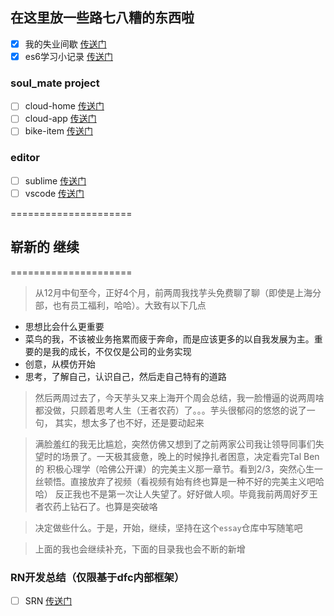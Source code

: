 ## 在这里放一些路七八糟的东西啦


- [x] 我的失业间歇 [传送门](loser33days.md)
- [x] es6学习小记录 [传送门](es6blog.md)

### soul_mate project
 - [ ] cloud-home [传送门](work_soul_mate/cloud_home/index.md)
 - [ ] cloud-app [传送门](work_soul_mate/cloud_app/index.md)
 - [ ] bike-item [传送门](work_soul_mate/bike_item/index.md)

### editor
 - [ ] sublime [传送门](editor/sublime/index.md)
 - [ ] vscode [传送门](editor/vscode/index.md)

=====================
## 崭新的   继续 ##
=====================

> 从12月中旬至今，正好4个月，前两周我找芋头免费聊了聊（即使是上海分部，也有员工福利，哈哈）。大致有以下几点

- 思想比会什么更重要
- 菜鸟的我，不该被业务拖累而疲于奔命，而是应该更多的以自我发展为主。重要的是我的成长，不仅仅是公司的业务实现
- 创意，从模仿开始
- 思考，了解自己，认识自己，然后走自己特有的道路

> 然后两周过去了，今天芋头又来上海开个周会总结，我一脸懵逼的说两周啥都没做，只顾着思考人生（王者农药）了。。。芋头很郁闷的悠悠的说了一句，
> 其实，想太多了也不好，还是要动起来

> 满脸羞红的我无比尴尬，突然仿佛又想到了之前两家公司我让领导同事们失望时的场景了。一天极其疲惫，晚上的时候挣扎者困意，决定看完Tal Ben 的
> 积极心理学（哈佛公开课）的完美主义那一章节。看到2/3，突然心生一丝顿悟。直接放弃了视频（看视频有始有终也算是一种不好的完美主义吧哈哈）
> 反正我也不是第一次让人失望了。好好做人呗。毕竟我前两周好歹王者农药上钻石了。也算是突破咯

> 决定做些什么。于是，开始，继续，坚持在这个`essay`仓库中写随笔吧

> 上面的我也会继续补充，下面的目录我也会不断的新增

### RN开发总结（仅限基于dfc内部框架）
 - [ ] SRN [传送门](srn/index.md)